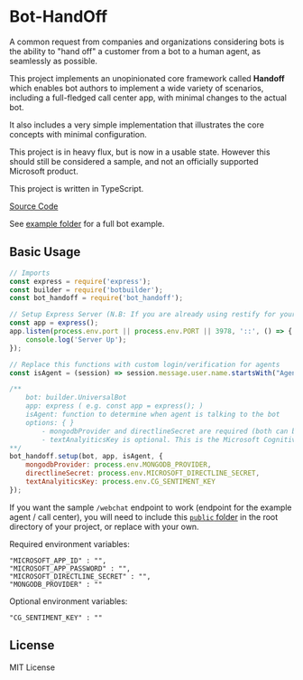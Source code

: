 # Bot-HandOff

A common request from companies and organizations considering bots is the ability to "hand off" a customer from a bot to a human agent, as seamlessly as possible.

This project implements an unopinionated core framework called **Handoff** which enables bot authors to implement a wide variety of scenarios, including a full-fledged call center app, with minimal changes to the actual bot.

It also includes a very simple implementation that illustrates the core concepts with minimal configuration.

This project is in heavy flux, but is now in a usable state. However this should still be considered a sample, and not an officially supported Microsoft product.

This project is written in TypeScript.

[Source Code](https://github.com/palindromed/Bot-HandOff/tree/npm-handoff)

See [example folder](https://github.com/palindromed/Bot-HandOff/tree/npm-handoff/example) for a full bot example.

## Basic Usage

```javascript
// Imports
const express = require('express');
const builder = require('botbuilder');
const bot_handoff = require('bot_handoff');

// Setup Express Server (N.B: If you are already using restify for your bot, you will need replace it with an express server)
const app = express();
app.listen(process.env.port || process.env.PORT || 3978, '::', () => {
    console.log('Server Up');
});

// Replace this functions with custom login/verification for agents
const isAgent = (session) => session.message.user.name.startsWith("Agent");

/**
    bot: builder.UniversalBot
    app: express ( e.g. const app = express(); )
    isAgent: function to determine when agent is talking to the bot
    options: { }
        - mongodbProvider and directlineSecret are required (both can be left out of setup options if provided in environment variables.)
        - textAnalyiticsKey is optional. This is the Microsoft Cognitive Services Text Analytics key. Providing this value will result in running sentiment analysis on all user text, saving the sentiment score to the transcript in mongodb.
**/
bot_handoff.setup(bot, app, isAgent, {
    mongodbProvider: process.env.MONGODB_PROVIDER,
    directlineSecret: process.env.MICROSOFT_DIRECTLINE_SECRET,
    textAnalyiticsKey: process.env.CG_SENTIMENT_KEY
});

```

If you want the sample `/webchat` endpoint to work (endpoint for the example agent / call center), you will need to include this [`public` folder](https://github.com/palindromed/Bot-HandOff/tree/npm-handoff/example/public) in the root directory of your project, or replace with your own.

Required environment variables:
```
"MICROSOFT_APP_ID" : "",
"MICROSOFT_APP_PASSWORD" : "",
"MICROSOFT_DIRECTLINE_SECRET" : "",
"MONGODB_PROVIDER" : ""      
```

Optional environment variables:
```
"CG_SENTIMENT_KEY" : ""
```

## License

MIT License